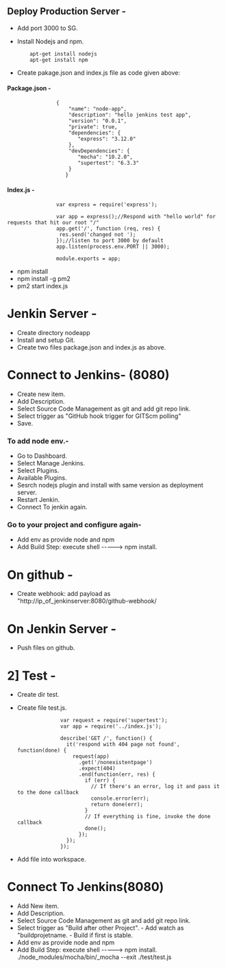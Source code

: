 # 
## Deploy Production Server - 
- Add port 3000 to SG.
- Install Nodejs and npm.

          apt-get install nodejs
          apt-get install npm



- Create pakage.json and index.js file as code given above:
  
#### Package.json -


                    {
                        "name": "node-app",
                        "description": "hello jenkins test app",
                        "version": "0.0.1",
                        "private": true,
                        "dependencies": {
                           "express": "3.12.0"
                        },
                        "devDependencies": {
                           "mocha": "10.2.0",
                           "supertest": "6.3.3"
                        }
                       } 





#### Index.js -

                    var express = require('express');
                     
                    var app = express();//Respond with "hello world" for requests that hit our root "/"
                    app.get('/', function (req, res) {
                     res.send('changed not ');
                    });//listen to port 3000 by default
                    app.listen(process.env.PORT || 3000);
                     
                    module.exports = app;
                     

- npm install
- npm install -g pm2
- pm2 start index.js



# Jenkin Server -
- Create directory nodeapp
- Install and setup Git.
- Create two files package.json and index.js as above.

# Connect to Jenkins- (8080)
- Create new item.
- Add Description.
- Select Source Code Management as git and add git repo link.
- Select trigger as "GitHub hook trigger for GITScm polling"
- Save.



### To add node env.-
- Go to Dashboard.
- Select Manage Jenkins.
- Select Plugins.
- Available Plugins.
- Sesrch nodejs plugin and install with same version as deployment server.
- Restart Jenkin.
- Connect To jenkin again.
### Go to your project and configure again-
- Add env as provide node and npm
- Add Build Step: execute shell -----> npm install.


# On github -
- Create webhook:
        add payload as "http://ip_of_jenkinserver:8080/github-webhook/


# On Jenkin Server -
- Push files on github.


# 2] Test -
- Create dir test.
- Create file test.js.



                    var request = require('supertest');
                    var app = require('../index.js');
                     
                    describe('GET /', function() {
                      it('respond with 404 page not found', function(done) {
                        request(app)
                          .get('/nonexistentpage')
                          .expect(404)
                          .end(function(err, res) {
                            if (err) {
                              // If there's an error, log it and pass it to the done callback
                              console.error(err);
                              return done(err);
                            }
                            // If everything is fine, invoke the done callback
                            done();
                          });
                      });
                    });




- Add file into workspace.

# Connect To Jenkins(8080)
- Add New item.
- Add Description.
- Select Source Code Management as git and add git repo link.
- Select trigger as "Build after other Project".
          - Add watch as "buildprojetname.
          - Build if first is stable.
-  Add env as provide node and npm
- Add Build Step: execute shell -----> npm install.   ./node_modules/mocha/bin/_mocha --exit ./test/test.js
